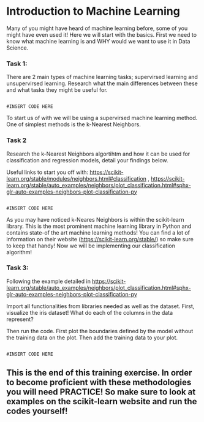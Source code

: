 # Introduction to Machine Learning

Many of you might have heard of machine learning before, some of you might have even used it! Here we will start with the basics. First we need to know what machine learning is and WHY would we want to use it in Data Science.

### Task 1: 

There are 2 main types of machine learning tasks; supervirsed learning and unsupervirsed learning. Research what the main differences between these and what tasks they might be useful for.

```

#INSERT CODE HERE 

```

To start us of with we will be using a supervirsed machine learning method. One of simplest methods is the k-Nearest Neighbors. 


### Task 2

Research the k-Nearest Neighbors algortihtm and how it can be used for classification and regression models, detail your findings below. 

Useful links to start you off with:
https://scikit-learn.org/stable/modules/neighbors.html#classification , 
https://scikit-learn.org/stable/auto_examples/neighbors/plot_classification.html#sphx-glr-auto-examples-neighbors-plot-classification-py

```

#INSERT CODE HERE 

```

As you may have noticed k-Neares Neighbors is within the scikit-learn library. This is the most prominent machine learning library in Python and contains state-of the art machine learning methods! You can find a lot of information on their website (https://scikit-learn.org/stable/) so make sure to keep that handy! 
Now we will be implementing our classification algorithm! 

### Task 3: 

Following the example detailed in https://scikit-learn.org/stable/auto_examples/neighbors/plot_classification.html#sphx-glr-auto-examples-neighbors-plot-classification-py

Import all functionalities from libraries needed as well as the dataset. First, visualize the iris dataset! What do each of the columns in the data represent?

Then run the code. First plot the boundaries defined by the model without the training data on the plot. Then add the training data to your plot. 

```

#INSERT CODE HERE 

```

## This is the end of this training exercise. In order to become proficient with these methodologies you will need PRACTICE! So make sure to look at examples on the scikit-learn website and run the codes yourself!
